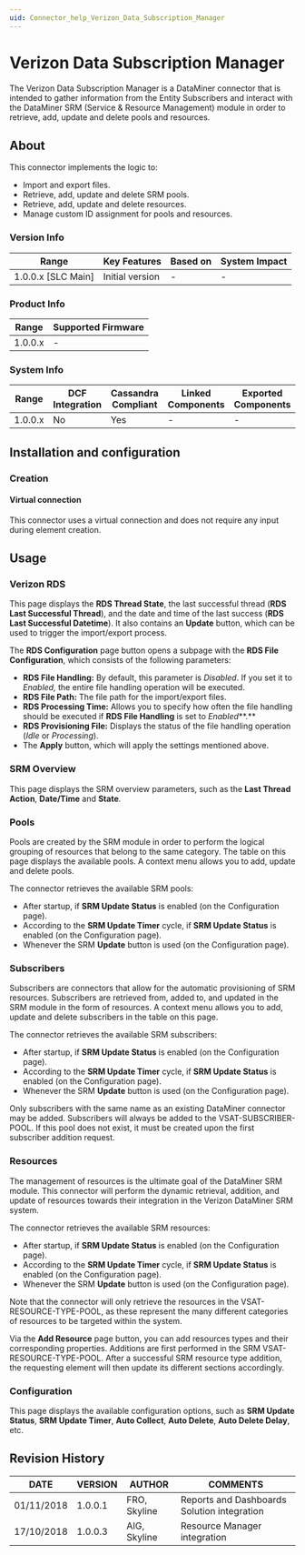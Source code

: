 ```yaml
---
uid: Connector_help_Verizon_Data_Subscription_Manager
---
```


# Verizon Data Subscription Manager

The Verizon Data Subscription Manager is a DataMiner connector that is intended to gather information from the Entity Subscribers and interact with the DataMiner SRM (Service & Resource Management) module in order to retrieve, add, update and delete pools and resources.

## About

This connector implements the logic to:

- Import and export files.
- Retrieve, add, update and delete SRM pools.
- Retrieve, add, update and delete resources.
- Manage custom ID assignment for pools and resources.

### Version Info

| Range                | Key Features     | Based on     | System Impact     |
|----------------------|------------------|--------------|-------------------|
| 1.0.0.x [SLC Main]   | Initial version  | -            | -                 |

### Product Info

| Range     | Supported Firmware     |
|-----------|------------------------|
| 1.0.0.x   | -                      |

### System Info

| Range     | DCF Integration     | Cassandra Compliant     | Linked Components     | Exported Components     |
|-----------|---------------------|-------------------------|-----------------------|-------------------------|
| 1.0.0.x   | No                  | Yes                     | -                     | -                       |

## Installation and configuration

### Creation

#### Virtual connection

This connector uses a virtual connection and does not require any input during element creation.

## Usage

### Verizon RDS

This page displays the **RDS Thread State**, the last successful thread (**RDS Last Successful Thread**), and the date and time of the last success (**RDS Last Successful Datetime**). It also contains an **Update** button, which can be used to trigger the import/export process.

The **RDS Configuration** page button opens a subpage with the **RDS File Configuration**, which consists of the following parameters:

- **RDS File Handling:** By default, this parameter is *Disabled*. If you set it to *Enabled,* the entire file handling operation will be executed.
- **RDS File Path:** The file path for the import/export files.
- **RDS Processing Time:** Allows you to specify how often the file handling should be executed if **RDS File Handling** is set to *Enabled***.**
- **RDS Provisioning File:** Displays the status of the file handling operation (*Idle* or *Processing*).
- The **Apply** button, which will apply the settings mentioned above.

### SRM Overview

This page displays the SRM overview parameters, such as the **Last Thread Action**, **Date/Time** and **State**.

### Pools

Pools are created by the SRM module in order to perform the logical grouping of resources that belong to the same category. The table on this page displays the available pools. A context menu allows you to add, update and delete pools.

The connector retrieves the available SRM pools:

- After startup, if **SRM Update Status** is enabled (on the Configuration page).
- According to the **SRM Update Timer** cycle, if **SRM Update Status** is enabled (on the Configuration page).
- Whenever the SRM **Update** button is used (on the Configuration page).

### Subscribers

Subscribers are connectors that allow for the automatic provisioning of SRM resources. Subscribers are retrieved from, added to, and updated in the SRM module in the form of resources. A context menu allows you to add, update and delete subscribers in the table on this page.

The connector retrieves the available SRM subscribers:

- After startup, if **SRM Update Status** is enabled (on the Configuration page).
- According to the **SRM Update Timer** cycle, if **SRM Update Status** is enabled (on the Configuration page).
- Whenever the SRM **Update** button is used (on the Configuration page).

Only subscribers with the same name as an existing DataMiner connector may be added. Subscribers will always be added to the VSAT-SUBSCRIBER-POOL. If this pool does not exist, it must be created upon the first subscriber addition request.

### Resources

The management of resources is the ultimate goal of the DataMiner SRM module. This connector will perform the dynamic retrieval, addition, and update of resources towards their integration in the Verizon DataMiner SRM system.

The connector retrieves the available SRM resources:

- After startup, if **SRM Update Status** is enabled (on the Configuration page).
- According to the **SRM Update Timer** cycle, if **SRM Update Status** is enabled (on the Configuration page).
- Whenever the SRM **Update** button is used (on the Configuration page).

Note that the connector will only retrieve the resources in the VSAT-RESOURCE-TYPE-POOL, as these represent the many different categories of resources to be targeted within the system.

Via the **Add Resource** page button, you can add resources types and their corresponding properties. Additions are first performed in the SRM VSAT-RESOURCE-TYPE-POOL. After a successful SRM resource type addition, the requesting element will then update its different sections accordingly.

### Configuration

This page displays the available configuration options, such as **SRM Update Status**, **SRM Update Timer**, **Auto Collect**, **Auto Delete**, **Auto Delete Delay**, etc.

## Revision History

| DATE | VERSION | AUTHOR | COMMENTS |
|--|--|--|--|
| 01/11/2018 | 1.0.0.1 | FRO, Skyline | Reports and Dashboards Solution integration
| 17/10/2018 | 1.0.0.3 | AIG, Skyline | Resource Manager integration
